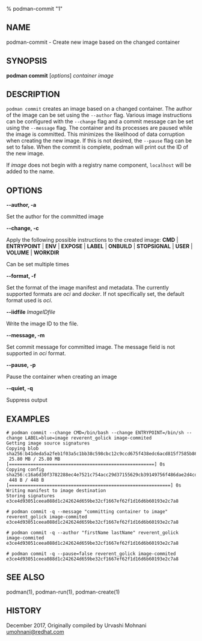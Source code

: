 % podman-commit "1"

## NAME
podman\-commit - Create new image based on the changed container

## SYNOPSIS
**podman commit** [*options*] *container* *image*

## DESCRIPTION
`podman commit` creates an image based on a changed container. The author of the
image can be set using the `--author` flag. Various image instructions can be
configured with the `--change` flag and a commit message can be set using the
`--message` flag. The container and its processes are paused while the image is
committed. This minimizes the likelihood of data corruption when creating the new
image. If this is not desired, the `--pause` flag can be set to false. When the commit
is complete, podman will print out the ID of the new image.

If *image* does not begin with a registry name component, `localhost` will be added to the name.

## OPTIONS

**--author, -a**

Set the author for the committed image

**--change, -c**

Apply the following possible instructions to the created image:
**CMD** | **ENTRYPOINT** | **ENV** | **EXPOSE** | **LABEL** | **ONBUILD** | **STOPSIGNAL** | **USER** | **VOLUME** | **WORKDIR**

Can be set multiple times

**--format, -f**

Set the format of the image manifest and metadata.  The currently supported formats are _oci_ and _docker_.  If
not specifically set, the default format used is _oci_.

**--iidfile** *ImageIDfile*

Write the image ID to the file.

**--message, -m**

Set commit message for committed image.  The message field is not supported in _oci_ format.

**--pause, -p**

Pause the container when creating an image

**--quiet, -q**

Suppress output

## EXAMPLES

```
# podman commit --change CMD=/bin/bash --change ENTRYPOINT=/bin/sh --change LABEL=blue=image reverent_golick image-commited
Getting image source signatures
Copying blob sha256:b41deda5a2feb1f03a5c1bb38c598cbc12c9ccd675f438edc6acd815f7585b86
 25.80 MB / 25.80 MB [======================================================] 0s
Copying config sha256:c16a6d30f3782288ec4e7521c754acc29d37155629cb39149756f486dae2d4cd
 448 B / 448 B [============================================================] 0s
Writing manifest to image destination
Storing signatures
e3ce4d93051ceea088d1c242624d659be32cf1667ef62f1d16d6b60193e2c7a8
```

```
# podman commit -q --message "committing container to image" reverent_golick image-commited
e3ce4d93051ceea088d1c242624d659be32cf1667ef62f1d16d6b60193e2c7a8
```

```
# podman commit -q --author "firstName lastName" reverent_golick image-commited
e3ce4d93051ceea088d1c242624d659be32cf1667ef62f1d16d6b60193e2c7a8
```

```
# podman commit -q --pause=false reverent_golick image-commited
e3ce4d93051ceea088d1c242624d659be32cf1667ef62f1d16d6b60193e2c7a8
```

## SEE ALSO
podman(1), podman-run(1), podman-create(1)

## HISTORY
December 2017, Originally compiled by Urvashi Mohnani <umohnani@redhat.com>
